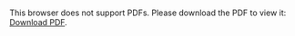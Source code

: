 <object data="https://github.com/connkat/Resume/blob/master/July18.pdf" type="application/pdf">
    <embed src="https://github.com/connkat/Resume/blob/master/July18.pdf">
        <p>This browser does not support PDFs. Please download the PDF to view it: <a href="https://github.com/connkat/Resume/blob/master/July18.pdf">Download PDF</a>.</p>
    </embed>
</object>
